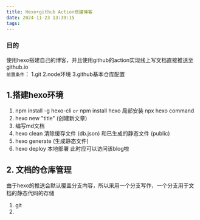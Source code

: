 ```yaml
---
title: Hexo+github Action搭建博客
date: 2024-11-23 13:39:15
tags:
---
```


### 目的
使用hexo搭建自己的博客，并且使用github的action实现线上写文档直接推送至github.io  
`前置条件`：
1.git
2.node环境
3.github基本仓库配置
## 1.搭建hexo环境

1.   npm install -g hexo-cli `or` npm install hexo 局部安装 npx hexo command
2. hexo new "title" (创建新文章) 
3. 编写md文档  
4. hexo clean 清除缓存文件 (db.json) 和已生成的静态文件 (public)    
6. hexo generate (生成静态文件)  
7. hexo deploy  本地部署
此时应可以访问该blog啦
## 2. 文档的仓库管理
由于hexo的推送会默认覆盖分支内容，所以采用一个分支写作，一个分支用于文档的静态代码的存储  
1. git
2. 
